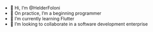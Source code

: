 - 👋 Hi, I’m @HelderFoloni
- 👀 On practice, I’m a beginning programmer 
- 🌱 I’m currently learning Flutter
- 💞️ I’m looking to collaborate in a software development enterprise 

